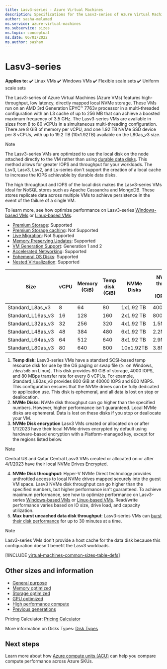 ```yaml
--- 
title: Lasv3-series - Azure Virtual Machines 
description: Specifications for the Lasv3-series of Azure Virtual Machines (Azure VMs). 
author: sasha-melamed 
ms.service: azure-virtual-machines
ms.subservice: sizes
ms.topic: conceptual 
ms.date: 06/01/2022 
ms.author: sasham 
--- 
```


# Lasv3-series 

**Applies to:** :heavy_check_mark: Linux VMs :heavy_check_mark: Windows VMs :heavy_check_mark: Flexible scale sets :heavy_check_mark: Uniform scale sets 

The Lasv3-series of Azure Virtual Machines (Azure VMs) features high-throughput, low latency, directly mapped local NVMe storage. These VMs run on an AMD 3rd Generation EPYC&trade; 7763v processor in a multi-threaded configuration with an L3 cache of up to 256 MB that can achieve a boosted maximum frequency of 3.5 GHz. The Lasv3-series VMs are available in sizes from 8 to 80 vCPUs in a simultaneous multi-threading configuration. There are 8 GiB of memory per vCPU, and one 1.92 TB NVMe SSD device per 8 vCPUs, with up to 19.2 TB (10x1.92TB) available on the L80as_v3 size. 

> [!NOTE] 
> The Lasv3-series VMs are optimized to use the local disk on the node attached directly to the VM rather than using [durable data disks](disks-types.md). This method allows for greater IOPS and throughput for your workloads. The Lsv3, Lasv3, Lsv2, and Ls-series don't support the creation of a local cache to increase the IOPS achievable by durable data disks. 
> 
> The high throughput and IOPS of the local disk makes the Lasv3-series VMs ideal for NoSQL stores such as Apache Cassandra and MongoDB. These stores replicate data across multiple VMs to achieve persistence in the event of the failure of a single VM. 
> 
> To learn more, see how optimize performance on Lasv3-series [Windows-based VMs](../virtual-machines/windows/storage-performance.md) or [Linux-based VMs](../virtual-machines/linux/storage-performance.md).   

- [Premium Storage](premium-storage-performance.md): Supported 
- [Premium Storage caching](premium-storage-performance.md): Not Supported 
- [Live Migration](maintenance-and-updates.md): Not Supported 
- [Memory Preserving Updates](maintenance-and-updates.md): Supported 
- [VM Generation Support](generation-2.md): Generation 1 and 2 
- [Accelerated Networking](../virtual-network/create-vm-accelerated-networking-cli.md): Supported 
- [Ephemeral OS Disks](ephemeral-os-disks.md): Supported  
- [Nested Virtualization](/virtualization/hyper-v-on-windows/user-guide/nested-virtualization): Supported  

| Size | vCPU | Memory (GiB) | Temp disk (GiB) | NVMe Disks | NVMe Disk throughput (Read IOPS/MBps) | Uncached data disk throughput (IOPS/MBps) | Max burst uncached data disk throughput (IOPS/MBps)| Max Data Disks | Max NICs | Expected network bandwidth (Mbps) | 
|---|---|---|---|---|---|---|---|---|---|---| 
| Standard_L8as_v3   |  8 |  64 |  80 |  1x1.92 TB  | 400000/2000  | 12800/200  | 20000/1280 | 16 | 4 | 12500 | 
| Standard_L16as_v3  | 16 | 128 | 160 |  2x1.92 TB  | 800000/4000  | 25600/384  | 40000/1280 | 32 | 8 | 12500 | 
| Standard_L32as_v3  | 32 | 256 | 320 |  4x1.92 TB  | 1.5M/8000    | 51200/768  | 80000/1600 | 32 | 8 | 16000 | 
| Standard_L48as_v3  | 48 | 384 | 480 |  6x1.92 TB  | 2.2M/14000   | 76800/1152 | 80000/2000 | 32 | 8 | 24000 | 
| Standard_L64as_v3  | 64 | 512 | 640 |  8x1.92 TB  | 2.9M/16000   | 80000/1280 | 80000/2000 | 32 | 8 | 32000 | 
| Standard_L80as_v3 | 80 | 640 | 800 | 10x1.92TB | 3.8M/20000 | 80000/1400 | 80000/2000 | 32 | 8 | 32000 | 

1. **Temp disk**: Lasv3-series VMs have a standard SCSI-based temp resource disk for use by the OS paging or swap file (`D:` on Windows, `/dev/sdb` on Linux). This disk provides 80 GiB of storage, 4000 IOPS, and 80 MBps transfer rate for every 8 vCPUs. For example, Standard_L80as_v3 provides 800 GiB at 40000 IOPS and 800 MBPS. This configuration ensures that the NVMe drives can be fully dedicated to application use. This disk is ephemeral, and all data is lost on stop or deallocation. 
2. **NVMe Disks**: NVMe disk throughput can go higher than the specified numbers. However, higher performance isn't guaranteed. Local NVMe disks are ephemeral. Data is lost on these disks if you stop or deallocate your VM. 
3. **NVMe Disk encryption** Lasv3 VMs created or allocated on or after 1/1/2023 have their local NVMe drives encrypted by default using hardware-based encryption with a Platform-managed key, except for the regions listed below. 

> [!NOTE]
> Central US and Qatar Central Lasv3 VMs created or allocated on or after 4/1/2023 have their local NVMe Drives Encrypted. 

4. **NVMe Disk throughput**: Hyper-V NVMe Direct technology provides unthrottled access to local NVMe drives mapped securely into the guest VM space. Lasv3 NVMe disk throughput can go higher than the specified numbers, but higher performance isn't guaranteed. To achieve maximum performance, see how to optimize performance on Lasv3-series [Windows-based VMs](../virtual-machines/windows/storage-performance.md) or [Linux-based VMs](../virtual-machines/linux/storage-performance.md). Read/write performance varies based on IO size, drive load, and capacity utilization. 
5. **Max burst uncached data disk throughput**: Lasv3-series VMs can [burst their disk performance](./disk-bursting.md) for up to 30 minutes at a time. 

> [!NOTE]
> Lasv3-series VMs don't provide a host cache for the data disk because this configuration doesn't benefit the Lasv3 workloads. 

[!INCLUDE [virtual-machines-common-sizes-table-defs](../../includes/virtual-machines-common-sizes-table-defs.md)]

## Other sizes and information 

- [General purpose](sizes-general.md) 
- [Memory optimized](sizes-memory.md) 
- [Storage optimized](sizes-storage.md) 
- [GPU optimized](sizes-gpu.md) 
- [High performance compute](sizes-hpc.md) 
- [Previous generations](sizes-previous-gen.md) 

Pricing Calculator: [Pricing Calculator](https://azure.microsoft.com/pricing/calculator/) 

More information on Disks Types: [Disk Types](./disks-types.md#ultra-disks) 

## Next steps 

Learn more about how [Azure compute units (ACU)](acu.md) can help you compare compute performance across Azure SKUs.
